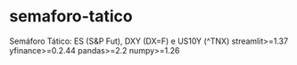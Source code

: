 # semaforo-tatico
Semáforo Tático: ES (S&amp;P Fut), DXY (DX=F) e US10Y (^TNX)
streamlit>=1.37
yfinance>=0.2.44
pandas>=2.2
numpy>=1.26
